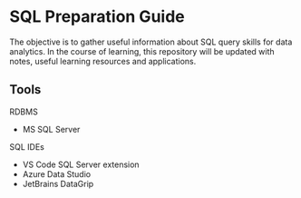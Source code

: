 # SQL Preparation Guide

The objective is to gather useful information about SQL query skills for data analytics. In the course of learning, this repository will be updated with notes, useful learning resources and applications.

## Tools

RDBMS

- MS SQL Server

SQL IDEs

- VS Code SQL Server extension
- Azure Data Studio
- JetBrains DataGrip